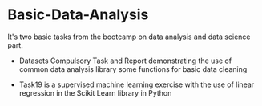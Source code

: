 # Basic-Data-Analysis

It's two basic tasks from the bootcamp on data analysis and data science part.

- Datasets Compulsory Task and Report demonstrating the use of common data analysis library some functions for basic data cleaning

- Task19 is a supervised machine learning exercise with the use of linear regression in the Scikit Learn library in Python
